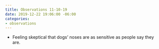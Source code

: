 ```yaml
---
title: Observations 11-10-19
date: 2019-12-22 19:06:00 -06:00
categories:
- observations
---
```


- Feeling skeptical that dogs’ noses are as sensitive as people say they are.